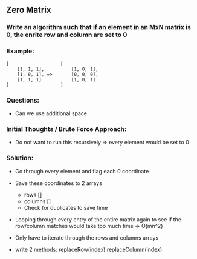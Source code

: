 ## Zero Matrix
### Write an algorithm such that if an element in an MxN matrix is 0, the enrite row and column are set to 0

### Example:
```
[                   [
    [1, 1, 1],          [1, 0, 1],
    [1, 0, 1], =>       [0, 0, 0],
    [1, 1, 1]           [1, 0, 1]
]                   ]
```

### Questions:
- Can we use additional space

### Initial Thoughts / Brute Force Approach:
- Do not want to run this recursively => every element would be set to 0

### Solution:
- Go through every element and flag each 0 coordinate
- Save these coordinates to 2 arrays
    - rows []
    - columns []
    - Check for duplicates to save time
- Looping through every entry of the entire matrix again to see if the row/column matches would take too much time => O(mn^2)

- Only have to iterate through the rows and columns arrays
- write 2 methods:
    replaceRow(index)
    replaceColumn(index)
